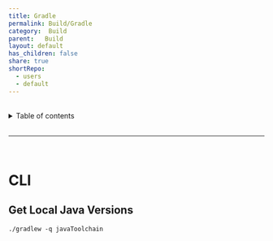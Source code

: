```yaml
---
title: Gradle
permalink: Build/Gradle
category:  Build
parent:   Build
layout: default
has_children: false
share: true
shortRepo:
  - users
  - default          
---
```



<br/>          

<details markdown="block">                
<summary>                
Table of contents                
</summary>                
{: .text-delta }                
1. TOC                
{:toc}                
</details>                

<br/>                

***                

<br/>

# CLI

## Get Local Java Versions

```shell
./gradlew -q javaToolchain
```